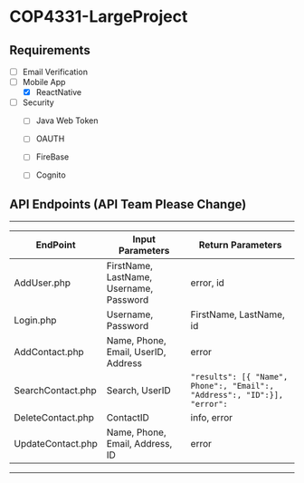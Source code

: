 # COP4331-LargeProject

## Requirements
- [ ] Email Verification
- [ ] Mobile App
  - [x] ReactNative
- [ ] Security
  - [ ] Java Web Token
  - [ ] OAUTH
  - [ ] FireBase
  - [ ] Cognito


## API Endpoints (API Team Please Change)

***

| EndPoint | Input Parameters | Return Parameters
| -------- | ---------------- | --------------
|AddUser.php | FirstName, LastName, Username, Password| error, id
|Login.php | Username, Password | FirstName, LastName, id 
| AddContact.php | Name, Phone, Email, UserID, Address | error
| SearchContact.php | Search, UserID | `"results": [{ "Name", Phone":, "Email":, "Address":, "ID":}], "error":`
| DeleteContact.php | ContactID | info, error
| UpdateContact.php | Name, Phone, Email, Address, ID | error

***